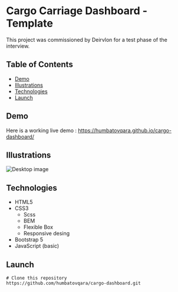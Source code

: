 # Cargo Carriage Dashboard - Template
This project was commissioned by Deirvlon for a test phase of the interview. <br />

## Table of Contents
- [Demo](#demo)
- [Illustrations](#illustrations)
- [Technologies](#technologies)
- [Launch](#launch)

## Demo
Here is a working live demo : https://humbatovqara.github.io/cargo-dashboard/

## Illustrations
![Desktop image](https://user-images.githubusercontent.com/60696274/139806356-c2a40b7e-9f29-4259-bf61-0d3793532fe8.jpeg)
<br />

## Technologies
- HTML5
- CSS3
  - Scss
  - BEM
  - Flexible Box
  - Responsive desing
- Bootstrap 5
- JavaScript (basic)

## Launch
```
# Clone this repository
https://github.com/humbatovqara/cargo-dashboard.git
```
